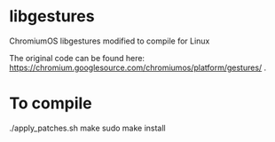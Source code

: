 libgestures
===========

ChromiumOS libgestures modified to compile for Linux

The original code can be found here: https://chromium.googlesource.com/chromiumos/platform/gestures/ .

To compile
===========
./apply_patches.sh
make
sudo make install
